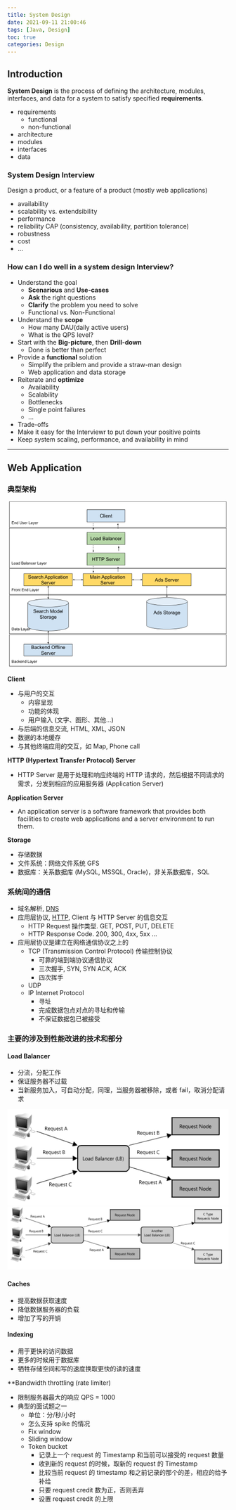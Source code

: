 ```yaml
---
title: System Design
date: 2021-09-11 21:00:46
tags: [Java, Design]
toc: true
categories: Design
---
```


## Introduction

**System Design** is the process of defining the architecture, modules, interfaces, and data for a system to satisfy specified **requirements**.

- requirements
  - functional
  - non-functional
- architecture
- modules
- interfaces
- data

<!-- more -->

### System Design Interview

Design a product, or a feature of a product (mostly web applications)

- availability
- scalability vs. extendsibility
- performance
- reliability CAP (consistency, availability, partition tolerance)
- robustness
- cost
- ...

### How can I do well in a system design Interview?

- Understand the goal
  - **Scenarious** and **Use-cases**
  - **Ask** the right questions
  - **Clarify** the problem you need to solve
  - Functional vs. Non-Functional
- Understand the **scope**
  - How many DAU(daily active users)
  - What is the QPS level?
- Start with the **Big-picture**, then **Drill-down**
  - Done is better than perfect
- Provide a **functional** solution
  - Simplify the priblem and provide a straw-man design
  - Web application and data storage
- Reiterate and **optimize**
  - Availability
  - Scalability
  - Bottlenecks
  - Single point failures
  - ...
- Trade-offs
- Make it easy for the Interviewr to put down your positive points
- Keep system scaling, performance, and availability in mind

---

## Web Application

### 典型架构

![](/assets/system-design/01.png)

**Client**

- 与用户的交互
  - 内容呈现
  - 功能的体现
  - 用户输入 (文字、图形、其他...)
- 与后端的信息交流, HTML, XML, JSON
- 数据的本地缓存
- 与其他终端应用的交互，如 Map, Phone call

**HTTP (Hypertext Transfer Protocol) Server**

- HTTP Server 是用于处理和响应终端的 HTTP 请求的，然后根据不同请求的需求，分发到相应的应用服务器 (Application Server)

**Application Server**

- An application server is a software framework that provides both facilities to create web applications and a server environment to run them.

**Storage**

- 存储数据
- 文件系统：网络文件系统 GFS
- 数据库：关系数据库 (MySQL, MSSQL, Oracle)，非关系数据库，SQL

### 系统间的通信

- 域名解析, <u>DNS</u>
- 应用层协议, <u>HTTP</u>, Client 与 HTTP Server 的信息交互
  - HTTP Request 操作类型. GET, POST, PUT, DELETE
  - HTTP Response Code. 200, 300, 4xx, 5xx ...
- 应用层协议是建立在网络通信协议之上的
  - TCP (Transmission Control Protocol) 传输控制协议
    - 可靠的端到端协议通信协议
    - 三次握手, SYN, SYN ACK, ACK
    - 四次挥手
  - UDP
  - IP Internet Protocol
    - 寻址
    - 完成数据包点对点的寻址和传输
    - 不保证数据包已被接受

### 主要的涉及到性能改进的技术和部分

#### Load Balancer

- 分流，分配工作
- 保证服务器不过载
- 当新服务加入，可自动分配，同理，当服务器被移除，或者 fail，取消分配请求

![](/assets/system-design/02.png)
![](/assets/system-design/03.png)

#### Caches

- 提高数据获取速度
- 降低数据服务器的负载
- 增加了写的开销

#### Indexing

- 用于更快的访问数据
- 更多的时候用于数据库
- 牺牲存储空间和写的速度换取更快的读的速度

\*\*Bandwidth throttling (rate limiter)

- 限制服务器最大的响应 QPS = 1000
- 典型的面试题之一
  - 单位：分/秒/小时
  - 怎么支持 spike 的情况
  - Fix window
  - Sliding window
  - Token bucket
    - 记录上一个 request 的 Timestamp 和当前可以接受的 request 数量
    - 收到新的 request 的时候，取新的 request 的 Timestamp
    - 比较当前 request 的 timestamp 和之前记录的那个的差，相应的给予补给
    - 只要 request credit 数为正，否则丢弃
    - 设置 request credit 的上限

